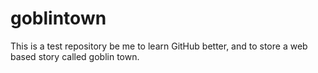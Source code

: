 # goblintown
This is a test repository be me to learn GitHub better, and to store a web based story called goblin town.
